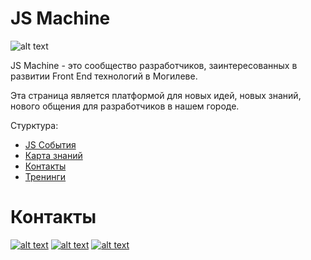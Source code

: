 # JS Machine

![alt text](https://github.com/js-machine/dashboard/blob/master/images/jsmachine-color%402x.png)

JS Machine - это сообщество разработчиков, заинтересованных в развитии Front End технологий в Могилеве.

Эта страница является платформой для новых идей, новых знаний, нового общения для разработчиков в нашем городе.

Стурктура:

 <ul>  
  <li><a href="https://github.com/js-machine/dashboard/blob/master/events/events.md">JS События</a></li>
  <li><a href="https://github.com/js-machine/dashboard/blob/master/knowledge-map/MAP.md">Карта знаний</a></li>
<!--   <li><a href="https://github.com/js-machine/dashboard/blob/master/technology/technology.md">Технологии</a></li> -->
  <li><a href="https://github.com/js-machine/dashboard/blob/master/history/history.md">Контакты</a></li>
  <li><a href="https://github.com/js-machine/dashboard/blob/master/trainings/trainings.md">Тренинги</a></li>
</ul>

# Контакты

[![alt text][1.2]][1]
[![alt text][2.1]][2]
[![alt text][3.1]][3]

[1.2]: http://i.imgur.com/tXSoThF.png (twitter)
[1]: https://twitter.com/js_machine_team
[2.1]: https://i.imgur.com/ZVD7prK.png (telegram)
[2]: https://t.me/js_machine
[3.1]: https://i.imgur.com/Jw55V7x.png (VK)
[3]: https://vk.com/jsmachine
